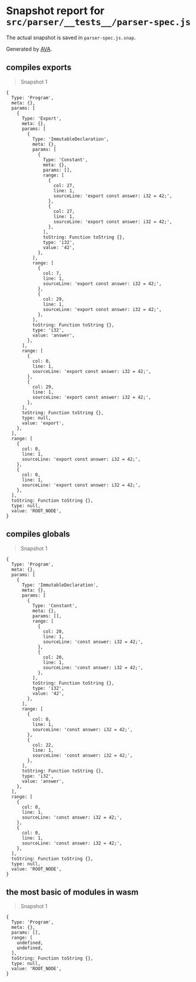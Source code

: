 # Snapshot report for `src/parser/__tests__/parser-spec.js`

The actual snapshot is saved in `parser-spec.js.snap`.

Generated by [AVA](https://ava.li).

## compiles exports

> Snapshot 1

    {
      Type: 'Program',
      meta: {},
      params: [
        {
          Type: 'Export',
          meta: {},
          params: [
            {
              Type: 'ImmutableDeclaration',
              meta: {},
              params: [
                {
                  Type: 'Constant',
                  meta: {},
                  params: [],
                  range: [
                    {
                      col: 27,
                      line: 1,
                      sourceLine: 'export const answer: i32 = 42;',
                    },
                    {
                      col: 27,
                      line: 1,
                      sourceLine: 'export const answer: i32 = 42;',
                    },
                  ],
                  toString: Function toString {},
                  type: 'i32',
                  value: '42',
                },
              ],
              range: [
                {
                  col: 7,
                  line: 1,
                  sourceLine: 'export const answer: i32 = 42;',
                },
                {
                  col: 29,
                  line: 1,
                  sourceLine: 'export const answer: i32 = 42;',
                },
              ],
              toString: Function toString {},
              type: 'i32',
              value: 'answer',
            },
          ],
          range: [
            {
              col: 0,
              line: 1,
              sourceLine: 'export const answer: i32 = 42;',
            },
            {
              col: 29,
              line: 1,
              sourceLine: 'export const answer: i32 = 42;',
            },
          ],
          toString: Function toString {},
          type: null,
          value: 'export',
        },
      ],
      range: [
        {
          col: 0,
          line: 1,
          sourceLine: 'export const answer: i32 = 42;',
        },
        {
          col: 0,
          line: 1,
          sourceLine: 'export const answer: i32 = 42;',
        },
      ],
      toString: Function toString {},
      type: null,
      value: 'ROOT_NODE',
    }

## compiles globals

> Snapshot 1

    {
      Type: 'Program',
      meta: {},
      params: [
        {
          Type: 'ImmutableDeclaration',
          meta: {},
          params: [
            {
              Type: 'Constant',
              meta: {},
              params: [],
              range: [
                {
                  col: 20,
                  line: 1,
                  sourceLine: 'const answer: i32 = 42;',
                },
                {
                  col: 20,
                  line: 1,
                  sourceLine: 'const answer: i32 = 42;',
                },
              ],
              toString: Function toString {},
              type: 'i32',
              value: '42',
            },
          ],
          range: [
            {
              col: 0,
              line: 1,
              sourceLine: 'const answer: i32 = 42;',
            },
            {
              col: 22,
              line: 1,
              sourceLine: 'const answer: i32 = 42;',
            },
          ],
          toString: Function toString {},
          type: 'i32',
          value: 'answer',
        },
      ],
      range: [
        {
          col: 0,
          line: 1,
          sourceLine: 'const answer: i32 = 42;',
        },
        {
          col: 0,
          line: 1,
          sourceLine: 'const answer: i32 = 42;',
        },
      ],
      toString: Function toString {},
      type: null,
      value: 'ROOT_NODE',
    }

## the most basic of modules in wasm

> Snapshot 1

    {
      Type: 'Program',
      meta: {},
      params: [],
      range: [
        undefined,
        undefined,
      ],
      toString: Function toString {},
      type: null,
      value: 'ROOT_NODE',
    }
